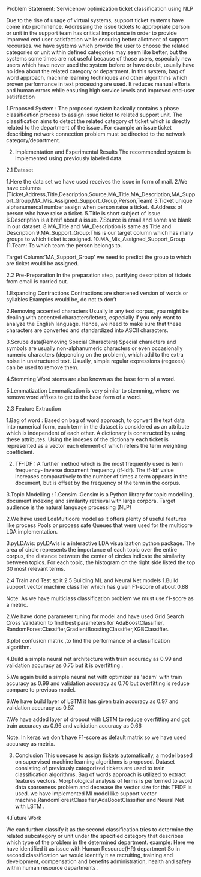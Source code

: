 Problem Statement: Servicenow optimization ticket classification using NLP

Due to the rise of usage of virtual systems, support ticket systems have come into prominence.
Addressing the issue tickets to appropriate person or unit in the support team has critical importance in order to provide 
improved end user satisfaction while ensuring better allotment of support recourses. we have systems which provide the user to choose the related 
categories or unit within defined categories may seem like better, but the systems some times are not useful because of those users,
especially new users which have never used the system before or have doubt, usually have no idea about the related category or department.
In this system, bag of word approach, machine learning techniques and other algorithms which proven performance in text processing are used. 
It reduces manual efforts and human errors while ensuring high service levels and improved end-user satisfaction
 
1.Proposed System : 
The proposed system basically contains a phase classification process to assign issue ticket
to related support unit. The classification aims to detect the related category of ticket
which is directly related to the department of the issue . For example an issue ticket describing
network connection problem must be directed to the network  category/department.

2. Implementation and Experimental Results
The recommended system is implemented using previously labeled data.

2.1 Dataset

1.Here the data set we have used receives the issue in form of mail. 
2.We have columns (Ticket,Address,Title,Description,Source,MA_Title,MA_Description,MA_Support_Group,MA_Mis_Assigned_Support_Group,Person,Team) 
3.Ticket unique alphanumercal number assign when person raise a ticket.
4.Address of person who have raise a ticket. 5.Title is short subject of issue. 
6.Description is a breif about a issue. 7.Source is email and some are blank in our dataset. 
8.MA_Title and MA_Description is same as Title and Description
9.MA_Support_Group:This is our target column which has many groups to which ticket is assigned. 
10.MA_Mis_Assigned_Support_Group 11.Team: To which team the person belongs to.

Target Column:'MA_Support_Group' we need to predict the group to which are ticket would be assigned.

2.2 Pre-Preparation
In the preparation step, purifying description of tickets from email is carried out.

1.Expanding Contractions
Contractions are shortened version of words or syllables
Examples would be, do not to don’t 

2.Removing accented characters
Usually in any text corpus, you might be dealing with accented characters/letters, especially if you only want to analyze the English language. 
Hence, we need to make sure that these characters are converted and standardized into ASCII characters.

3.Scrube data(Removing Special Characters)
Special characters and symbols are usually non-alphanumeric characters or even occasionally numeric characters (depending on the problem), 
which add to the extra noise in unstructured text. Usually, simple regular expressions (regexes) can be used to remove them.

4.Stemming 
Word stems are also known as the base form of a word.

5.Lemmatization
Lemmatization is very similar to stemming, where we remove word affixes to get to the base form of a word.

2.3 Feature Extraction

1.Bag of word :
Based on bag of word approach, to convert the text data into numerical form, each term in the
dataset is considered as an attribute which is independent of each other. A dictionary is
constructed by using these attributes. Using the indexes of the dictionary each ticket is
represented as a vector each element of which refers the term weighting coefficient. 

2. TF-IDF :
A further method which is the most frequently used is term frequency- inverse document
frequency (tf-idf). The tf-idf value increases comparatively to the number of times a term
appears in the document, but is offset by the frequency of the term in the corpus. 

3.Topic Modelling :
1.Gensim :Gensim is a Python library for topic modelling, document 
indexing and similarity retrieval with large corpora. Target audience is the natural language processing (NLP)

2.We have used LdaMulticore model as it offers plenty of useful features like process Pools or process safe Queues
 that were used for the multicore LDA implementation.
 
3.pyLDAvis: 
pyLDAvis is a interactive LDA visualization python package.
The area of circle represents the importance of each topic over the entire corpus, the distance between 
the center of circles indicate the similarity between topics. For each topic, the histogram on the 
right side listed the top 30 most relevant terms.

2.4 Train and Test split 
2.5 Building ML and Neural Net models
1.Build support vector machine classifier which has given F1-score of about 0.88

Note: As we have multiclass classification problem we must use f1-score as a metric.

2.We have done parameter tuning for model and have used Grid Search Cross Validation to find best parameters for AdaBoostClassifier,
RandomForestClassifier,GradientBoostingClassifier,XGBClassifier.

3.plot confusion matrix ,to find the performance of a classification algorithm.

4.Build a simple neural net architecture with train accuracy as 0.99 and validation accuracy as 0.75 but it is overfitting .

5.We again build a simple neural net with optimizer as 'adam' with train accuracy as 0.99 and validation accuracy as 0.70 
but overfitting is reduce compare to previous model.

6.We have build layer of LSTM it has given train accuracy as 0.97 and validation accuracy as 0.67.

7.We have added layer of dropout with LSTM to reduce overfitting and got train accuracy as 0.96 and validation accuracy as 0.66

Note: In keras we don't have F1-score as default matrix so we have used accuracy as metrix.

3. Conclusion
This usecase  to assign tickets automatically, a model based on
supervised machine learning algorithms is proposed. Dataset consisting of previously
categorized tickets are used to train classification algorithms. Bag of words approach is
utilized to extract features vectors. Morphological analysis of terms is performed to avoid
data sparseness problem and decrease the vector size for this TFIDF is used.
we have implemented Ml model like support vector machine,RandomForestClassifier,AdaBoostClassifier and
Neural Net with LSTM .
 
4.Future Work

We can further classify it as the second classification tries to
determine the related subcategory or unit under the specified category that describes which
type of the problem in the determined department.
example: Here we have identified it as issue with Human Resource(HR) department
So in second classification we would identify it as  recruiting, training and development,
compensation and benefits administration, health and safety within human resource departments .
